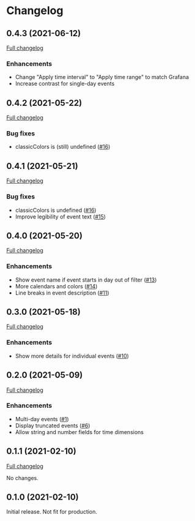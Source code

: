 # Changelog

## 0.4.3 (2021-06-12)

[Full changelog](https://github.com/marcusolsson/grafana-calendar-panel/compare/v0.4.2...v0.4.3)

### Enhancements

- Change "Apply time interval" to "Apply time range" to match Grafana
- Increase contrast for single-day events

## 0.4.2 (2021-05-22)

[Full changelog](https://github.com/marcusolsson/grafana-calendar-panel/compare/v0.4.1...v0.4.2)

### Bug fixes

- classicColors is (still) undefined ([#16](https://github.com/marcusolsson/grafana-calendar-panel/issues/16))

## 0.4.1 (2021-05-21)

[Full changelog](https://github.com/marcusolsson/grafana-calendar-panel/compare/v0.4.0...v0.4.1)

### Bug fixes

- classicColors is undefined ([#16](https://github.com/marcusolsson/grafana-calendar-panel/issues/16))
- Improve legibility of event text ([#15](https://github.com/marcusolsson/grafana-calendar-panel/issues/15))

## 0.4.0 (2021-05-20)

[Full changelog](https://github.com/marcusolsson/grafana-calendar-panel/compare/v0.3.0...v0.4.0)

### Enhancements

- Show event name if event starts in day out of filter ([#13](https://github.com/marcusolsson/grafana-calendar-panel/issues/13))
- More calendars and colors ([#14](https://github.com/marcusolsson/grafana-calendar-panel/issues/14))
- Line breaks in event description ([#11](https://github.com/marcusolsson/grafana-calendar-panel/issues/11))

## 0.3.0 (2021-05-18)

[Full changelog](https://github.com/marcusolsson/grafana-calendar-panel/compare/v0.2.0...v0.3.0)

### Enhancements

- Show more details for individual events ([#10](https://github.com/marcusolsson/grafana-calendar-panel/issues/10))

## 0.2.0 (2021-05-09)

[Full changelog](https://github.com/marcusolsson/grafana-calendar-panel/compare/v0.1.1...v0.2.0)

### Enhancements

- Multi-day events ([#1](https://github.com/marcusolsson/grafana-calendar-panel/issues/1))
- Display truncated events ([#6](https://github.com/marcusolsson/grafana-calendar-panel/issues/6))
- Allow string and number fields for time dimensions

## 0.1.1 (2021-02-10)

[Full changelog](https://github.com/marcusolsson/grafana-calendar-panel/compare/v0.1.0...v0.1.1)

No changes.

## 0.1.0 (2021-02-10)

Initial release. Not fit for production.
